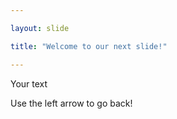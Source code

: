 ```yaml
---

layout: slide

title: "Welcome to our next slide!"

---
```


Your text

Use the left arrow to go back!

